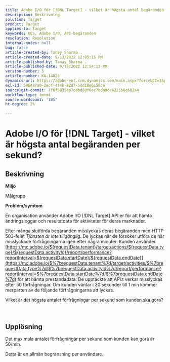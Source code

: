 ```yaml
---
title: Adobe I/O för [!DNL Target] - vilket är högsta antal begäranden per sekund?
description: Beskrivning
solution: Target
product: Target
applies-to: Target
keywords: KCS, Adobe I/O, API-begäranden
resolution: Resolution
internal-notes: null
bug: false
article-created-by: Tanay Sharma .
article-created-date: 9/13/2022 12:05:15 PM
article-published-by: Tanay Sharma .
article-published-date: 9/13/2022 12:54:13 PM
version-number: 5
article-number: KA-14023
dynamics-url: https://adobe-ent.crm.dynamics.com/main.aspx?forceUCI=1&pagetype=entityrecord&etn=knowledgearticle&id=b391cf4d-5c33-ed11-9db1-002248086735
exl-id: 59b487a0-2ecf-4f4b-82d7-5dd18e615036
source-git-commit: 7f0f5035ea7cebd60f6ec7bda9de6225b6c602a4
workflow-type: tm+mt
source-wordcount: '185'
ht-degree: 2%

---
```


# Adobe I/O för [!DNL Target] - vilket är högsta antal begäranden per sekund?

## Beskrivning


<b>Miljö</b>

Målgrupp



<b>Problem/symtom</b>

En organisation använder Adobe I/O [!DNL Target] API:er för att hämta ändringsloggar och resultatdata för aktiviteter för deras marknader.

Efter många slutförda begäranden misslyckas deras begäranden med HTTP 503-felet *Tjänsten är inte tillgänglig*. De lyckas när de försöker utföra de här misslyckade förfrågningarna igen efter några minuter. Kunden använder [https://mc.adobe.io/${requestData.tenant}/target/actions/${requestData.type}/${requestData.activityId}/report/performance?reportInterval=${requestData.startDate}/${requestData.endDate}](https://mc.adobe.io/$%7brequestData.tenant%7d/target/activities/$%7brequestData.type%7d/$%7brequestData.activityId%7d/report/performance?reportInterval=$%7brequestData.startDate%7d/$%7brequestData.endDate%7d) för att hämta prestandadata. De upptäckte att API:t verkar misslyckas efter 50 förfrågningar. Om kunden väntar i 30 sekunder till 1 min kommer merparten av de följande förfrågningarna att lyckas.



Vilket är det högsta antalet förfrågningar per sekund som kunden ska göra?
<br><br> <br>

## Upplösning


Det maximala antalet förfrågningar per sekund som kunden kan göra är 50/min.

Detta är en allmän begränsning per användare.
